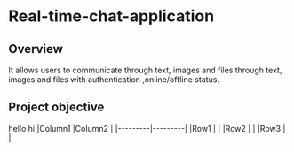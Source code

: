# Real-time-chat-application


## Overview
It allows users to communicate through text, images and files through text, images and files with authentication ,online/offline  status.

## Project objective
hello 
hi
|Column1  |Column2  |
|---------|---------|
|Row1     |         |
|Row2     |         |
|Row3     |         |
